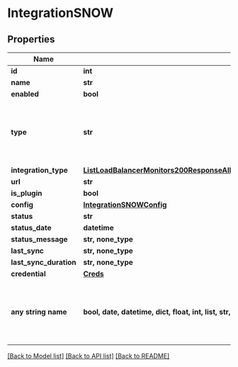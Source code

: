 # IntegrationSNOW


## Properties
Name | Type | Description | Notes
------------ | ------------- | ------------- | -------------
**id** | **int** |  | [optional] 
**name** | **str** |  | [optional] 
**enabled** | **bool** |  | [optional] 
**type** | **str** |  | [optional]  if omitted the server will use the default value of "serviceNow"
**integration_type** | [**ListLoadBalancerMonitors200ResponseAllOfLoadBalancerMonitorsInnerLoadBalancerType**](ListLoadBalancerMonitors200ResponseAllOfLoadBalancerMonitorsInnerLoadBalancerType.md) |  | [optional] 
**url** | **str** |  | [optional] 
**is_plugin** | **bool** |  | [optional] 
**config** | [**IntegrationSNOWConfig**](IntegrationSNOWConfig.md) |  | [optional] 
**status** | **str** |  | [optional] 
**status_date** | **datetime** |  | [optional] 
**status_message** | **str, none_type** |  | [optional] 
**last_sync** | **str, none_type** |  | [optional] 
**last_sync_duration** | **str, none_type** |  | [optional] 
**credential** | [**Creds**](Creds.md) |  | [optional] 
**any string name** | **bool, date, datetime, dict, float, int, list, str, none_type** | any string name can be used but the value must be the correct type | [optional]

[[Back to Model list]](../README.md#documentation-for-models) [[Back to API list]](../README.md#documentation-for-api-endpoints) [[Back to README]](../README.md)


